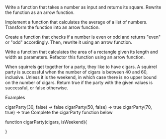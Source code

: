 Write a function that takes a number as input and returns its square. Rewrite the function as an arrow function.

Implement a function that calculates the average of a list of numbers. Transform the function into an arrow function.

Create a function that checks if a number is even or odd and returns "even" or "odd" accordingly. Then, rewrite it using an arrow function.

Write a function that calculates the area of a rectangle given its length and width as parameters. Refactor this function using an arrow function.

When squirrels get together for a party, they like to have cigars. A squirrel party is successful when the number of cigars is between 40 and 60, inclusive. Unless it is the weekend, in which case there is no upper bound on the number of cigars. Return true if the party with the given values is successful, or false otherwise.

Examples

cigarParty(30, false) → false
cigarParty(50, false) → true
cigarParty(70, true) → true
Complete the cigarParty function below

function cigarParty(cigars, isWeekend){
  
}